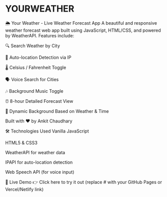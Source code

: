 # YOURWEATHER
🌦️ Your Weather - Live Weather Forecast App A beautiful and responsive weather forecast web app built using JavaScript, HTML/CSS, and powered by WeatherAPI.
Features include:

🔍 Search Weather by City

📍 Auto-location Detection via IP

🌡️ Celsius / Fahrenheit Toggle

🗣️ Voice Search for Cities

🎶 Background Music Toggle

⏰ 8-hour Detailed Forecast View

🌙 Dynamic Background Based on Weather & Time

Built with ❤️ by Ankit Chaudhary

🛠️ Technologies Used
Vanilla JavaScript

HTML5 & CSS3

WeatherAPI for weather data

IPAPI for auto-location detection

Web Speech API (for voice input)

🔗 Live Demo
👉 Click here to try it out (replace # with your GitHub Pages or Vercel/Netlify link)

